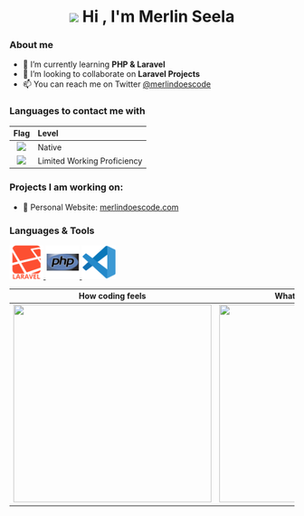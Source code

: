 <h1 align="center"> <img src="https://media.giphy.com/media/hvRJCLFzcasrR4ia7z/giphy.gif" height="35"> Hi , I'm Merlin Seela</h1>
<h3 align="left">About me</h3> 

- 🌱 I’m currently learning **PHP & Laravel**
- 👯 I’m looking to collaborate on **Laravel Projects**
- 📫 You can reach me on Twitter [@merlindoescode](https://twitter.com/merlindoescode)

<h3 align="left">Languages to contact me with</h3>

| Flag | Level |
|:--:|:--|
| <img src="https://user-images.githubusercontent.com/101634748/175788060-67c0c4c7-3722-4f11-920f-7c7be3ebb312.svg" width="40"> | Native | 
| <img src="https://user-images.githubusercontent.com/101634748/175789466-c9b5eff7-8593-4b47-9db2-ef971262c59f.png" width="40"> | Limited Working Proficiency  |

<h3 align="left">Projects I am working on:</h3>

- 🚧 Personal Website: [merlindoescode.com](http://merlindoescode.com)

<h3 align="left">Languages & Tools</h3>
<p align="left"> 
  <a href="https://laravel.com/" target="_blank" rel="noreferrer"> <img src="https://raw.githubusercontent.com/devicons/devicon/master/icons/laravel/laravel-plain-wordmark.svg" alt="laravel" width="60" height="60"/> </a> 
  <a href="https://www.php.net" target="_blank" rel="noreferrer"> <img src="https://raw.githubusercontent.com/devicons/devicon/master/icons/php/php-original.svg" alt="php" width="60" height="60"/> </a> 
  <a href="https://code.visualstudio.com/" target="_blank" rel="noreferrer"> <img src="https://raw.githubusercontent.com/devicons/devicon/master/icons/vscode/vscode-original.svg" alt="vscode" width="60" height="60"/> </a>
</p>

| How coding feels | What actualy happens |
|:-------------:|:-------------:|
| <img src="https://media.giphy.com/media/w87yLYL7lwDWE/giphy.gif" height="350" width="350"> | <img src="https://media.giphy.com/media/9VDhskXzZhD7a/giphy.gif" height="350" width="350"> |

<!--
![Flag_of_Germany](https://user-images.githubusercontent.com/101634748/175788060-67c0c4c7-3722-4f11-920f-7c7be3ebb312.svg)
![1600px-English_language svg](https://user-images.githubusercontent.com/101634748/175789466-c9b5eff7-8593-4b47-9db2-ef971262c59f.png)

--->
